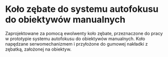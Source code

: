 # Koło zębate do systemu autofokusu do obiektywów manualnych

Zaprojektowane za pomocą ewolwenty koło zębate, przeznaczone do pracy w prototypie systemu autofokusu do obiektywów manualnych. Koło napędzane serwomechanizmem i przyłożone do gumowej nakładki z zębatką, założonej na obiektyw.